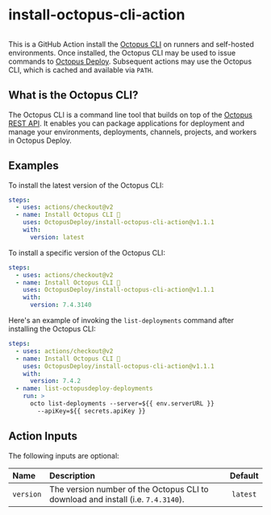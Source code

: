 # install-octopus-cli-action

<img alt= "" src="https://github.com/OctopusDeploy/install-octopus-cli-action/raw/main/assets/github-actions-octopus.png" />

This is a GitHub Action install the [Octopus CLI](https://octopus.com/docs/octopus-rest-api/octopus-cli) on runners and self-hosted environments. Once installed, the Octopus CLI may be used to issue commands to [Octopus Deploy](https://octopus.com/). Subsequent actions may use the Octopus CLI, which is cached and available via `PATH`.

## What is the Octopus CLI?

The Octopus CLI is a command line tool that builds on top of the [Octopus REST API](https://octopus.com/docs/octopus-rest-api). It enables you can package applications for deployment and manage your environments, deployments, channels, projects, and workers in Octopus Deploy.

## Examples

To install the latest version of the Octopus CLI:

```yml
steps:
  - uses: actions/checkout@v2
  - name: Install Octopus CLI 🐙
    uses: OctopusDeploy/install-octopus-cli-action@v1.1.1
    with:
      version: latest
```

To install a specific version of the Octopus CLI:

```yml
steps:
  - uses: actions/checkout@v2
  - name: Install Octopus CLI 🐙
    uses: OctopusDeploy/install-octopus-cli-action@v1.1.1
    with:
      version: 7.4.3140
```

Here's an example of invoking the `list-deployments` command after installing the Octopus CLI:

```yml
steps:
  - uses: actions/checkout@v2
  - name: Install Octopus CLI 🐙
    uses: OctopusDeploy/install-octopus-cli-action@v1.1.1
    with:
      version: 7.4.2
  - name: list-octopusdeploy-deployments
    run: >
      octo list-deployments --server=${{ env.serverURL }}
        --apiKey=${{ secrets.apiKey }}
```

## Action Inputs

The following inputs are optional:

| Name | Description | Default |
| :- | :- | :-: |
| `version` | The version number of the Octopus CLI to download and install (i.e. `7.4.3140`). | `latest` |